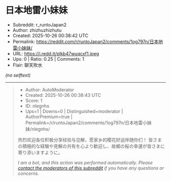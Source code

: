 # 日本地雷小妹妹

- Subreddit: r_runtoJapan2
- Author: zhizhuzhizhutu
- Created: 2025-10-26 00:38:42 UTC
- Permalink: https://reddit.com/r/runtoJapan2/comments/1og797n/日本地雷小妹妹/
- URL: https://i.redd.it/plkb47wuqcxf1.jpeg
- Ups: 0 | Ratio: 0.25 | Comments: 1
- Flair: 聊天吹水

_(no selftext)_

---

> - Author: AutoModerator
> - Created: 2025-10-26 00:38:43 UTC
> - Score: 1
> - ID: nlegnhs
> - Ups=1 | Downs=0 | Distinguished=moderator | AuthorPremium=true | Permalink=/r/runtoJapan2/comments/1og797n/日本地雷小妹妹/nlegnhs/
>
> 热烈欢迎各位积极分享经验与见解，愿家乡的樱花好运伴随你们！
> 皆さまの積極的な経験や見解の共有を心より歓迎し、故郷の桜の幸運が皆さまに寄り添いますように。
> 
> *I am a bot, and this action was performed automatically. Please [contact the moderators of this subreddit](/message/compose/?to=/r/runtoJapan2) if you have any questions or concerns.*
